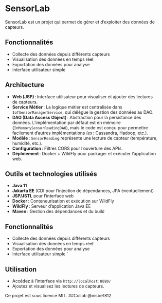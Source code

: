 # SensorLab

SensorLab est un projet qui permet de gérer et d’exploiter des données de capteurs.

## Fonctionnalités

- Collecte des données depuis différents capteurs
- Visualisation des données en temps réel
- Exportation des données pour analyse
- Interface utilisateur simple

## Architecture

- **Web (JSP)** : Interface utilisateur pour visualiser et ajouter des lectures de capteurs.
- **Service Métier** : La logique métier est centralisée dans `IoTSensorManagerService`, qui délègue la gestion des données au DAO.
- **DAO (Data Access Object)** : Abstraction pour la persistance des données. L’implémentation par défaut est en mémoire (`InMemorySensorReadingDAO`), mais le code est conçu pour permettre facilement d’autres implémentations (ex : Cassandra, Hadoop, etc.).
- **Modèle** : `SensorReading` représente une lecture de capteur (température, humidité, etc.).
- **Configuration** : Filtres CORS pour l’ouverture des APIs.
- **Déploiement** : Docker + WildFly pour packager et exécuter l’application web.

## Outils et technologies utilisés

- **Java 11**
- **Jakarta EE** (CDI pour l’injection de dépendances, JPA éventuellement)
- **JSP/JSTL** pour l’interface web
- **Docker** : Conteneurisation et exécution sur WildFly
- **WildFly** : Serveur d’application Java EE
- **Maven** : Gestion des dépendances et du build

## Fonctionnalités

- Collecte des données depuis différents capteurs
- Visualisation des données en temps réel
- Exportation des données pour analyse
- Interface utilisateur simple
`

## Utilisation

- Accédez à l’interface via `http://localhost:8080/`
- Ajoutez et visualisez les lectures de capteurs.


Ce projet est sous licence MIT.
##Collab
@nisbe1812
